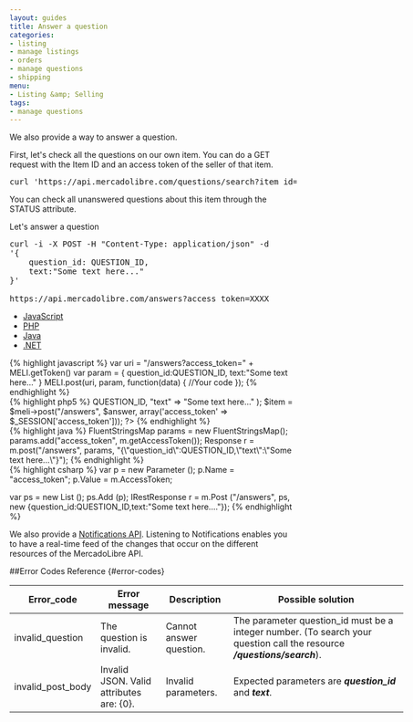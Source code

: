 ```yaml
---
layout: guides
title: Answer a question
categories:
- listing
- manage listings
- orders
- manage questions
- shipping
menu:
- Listing &amp; Selling
tags:
- manage questions
---
```


We also provide a way to answer a question.

First, let's check all the questions on our own item. You can do a GET request with the Item ID and an access token of the seller of that item.

<pre class="terminal">
curl 'https://api.mercadolibre.com/questions/search?item_id=ITEM_ID&amp;access_token=XXXX'
</pre>

You can check all unanswered questions about this item through the STATUS attribute.

Let's answer a question

<pre class="terminal">
curl -i -X POST -H "Content-Type: application/json" -d
'{
	question_id: QUESTION_ID,
	text:"Some text here..."
}'

https://api.mercadolibre.com/answers?access_token=XXXX
</pre>

<div id="code2">
  <ul>
    <li><a href="#js">JavaScript</a></li>
    <li><a href="#php">PHP</a></li>
    <li><a href="#java">Java</a></li>
    <li><a href="#net">.NET</a></li>
  </ul>
  <div>
    <div id="js">
{% highlight javascript %}
var uri = "/answers?access_token=" + MELI.getToken()
var param = {
  question_id:QUESTION_ID,
  text:"Some text here..."
}
MELI.post(uri, param, function(data) {
  //Your code
});
{% endhighlight %}
    </div>
    <div id="php">
{% highlight php5 %}
<?php
$answer = array(
  "question_id" => QUESTION_ID,
  "text" => "Some text here..."
);
$item = $meli->post("/answers", $answer, array('access_token' => $_SESSION['access_token']));
?>
{% endhighlight %}
    </div>
    <div id="java">
{% highlight java %}
FluentStringsMap params = new FluentStringsMap();
params.add("access_token", m.getAccessToken());
Response r = m.post("/answers", params, "{\"question_id\":QUESTION_ID,\"text\":\"Some text here...\"}");
{% endhighlight %}
    </div>
    <div id="net">
{% highlight csharp %}
var p = new Parameter ();
p.Name = "access_token";
p.Value = m.AccessToken;

var ps = new List<Parameter> ();
ps.Add (p);
IRestResponse r = m.Post ("/answers", ps, new {question_id:QUESTION_ID,text:"Some text here...."});
{% endhighlight %}
    </div>
  </div>
</div>

We also provide a [Notifications API](/notifications). Listening to Notifications enables you to have a real-time feed of the changes that occur on the different resources of the MercadoLibre API.

##Error Codes Reference {#error-codes}

<table class="ch-datagrid errors-code" style='width: 691px'>
    <thead>
      <tr>
         <th cope="col">Error_code</th>
         <th cope="col">Error message</th>
         <th cope="col">Description</th>
         <th cope="col" style='width: 290px'>Possible solution</th>
      </tr>
    </thead>
    <tbody>
      <tr>
         <td>invalid_question</td>
         <td>The question is invalid.</td>
         <td>Cannot answer question.</td>
         <td>The parameter question_id must be a integer number. (To search your question call the resource <b><i>/questions/search</i></b>).</td>
      </tr>
      <tr>
         <td>invalid_post_body</td>
         <td>Invalid JSON. Valid attributes are: {0}.</td>
         <td>Invalid parameters.</td>
         <td>Expected parameters are <b><i>question_id</i></b> and <b><i>text</i></b>.</td>
      </tr>
   </tbody>
</table>

